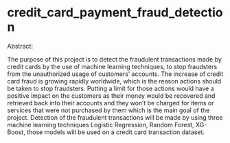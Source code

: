 # credit_card_payment_fraud_detection

Abstract: 

The purpose of this project is to detect the fraudulent transactions made by credit cards by the use of machine learning techniques, to stop fraudsters from the unauthorized usage of customers’ accounts. The increase of credit card fraud is growing rapidly worldwide, which is the reason actions should be taken to stop fraudsters. Putting a limit for those actions would have a positive impact on the customers as their money would be recovered and retrieved back into their accounts and they won’t be charged for items or services that were not purchased by them which is the main goal of the project. Detection of the fraudulent transactions will be made by using three machine learning techniques Logistic Regression, Random Forest, XG-Boost, those models will be used on a credit card transaction dataset.
